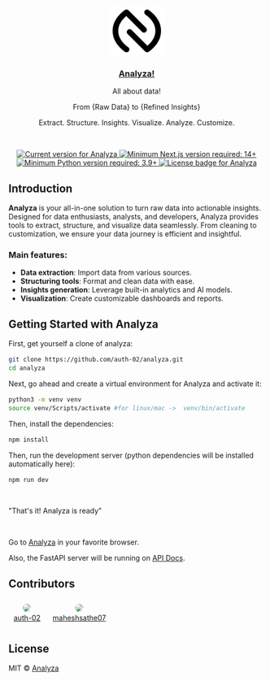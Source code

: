 <p align="center">
  <a href="https://github.com/auth-02/analyza">
    <img src="./public/analyza.svg" height="96">
    <h3 align="center">Analyza!</h3>
  </a>
</p>
<p align="center">All about data!</p>
<p align="center">From {Raw Data} to {Refined Insights}</p>
<p align="center">Extract. Structure. Insights. Visualize. Analyze. Customize.</p>
<br/>

<p align="center">
  <a href="https://github.com/auth-02/analyza">
    <img alt="Current version for Analyza" src="https://img.shields.io/badge/version-v0.1.0-orange?style=flat-square" />
  </a>
  <a href="https://github.com/auth-02/analyza">
    <img alt="Minimum Next.js version required: 14+" src="https://img.shields.io/badge/Next.js-14.2%2B-red?style=flat-square" />
  </a>
  <a href="https://github.com/auth-02/analyza">
    <img alt="Minimum Python version required: 3.9+" src="https://img.shields.io/badge/Python-3.9%2B-brightgreen?style=flat-square" />
  </a>
  <a href="https://github.com/auth-02/analyza/blob/master/LICENSE">
    <img alt="License badge for Analyza" src="https://img.shields.io/github/license/auth-02/analyza?style=flat-square" />
  </a>
</p>

## Introduction

**Analyza** is your all-in-one solution to turn raw data into actionable insights. Designed for data enthusiasts, analysts, and developers, Analyza provides tools to extract, structure, and visualize data seamlessly. From cleaning to customization, we ensure your data journey is efficient and insightful.

### Main features:

- **Data extraction**: Import data from various sources.
- **Structuring tools**: Format and clean data with ease.
- **Insights generation**: Leverage built-in analytics and AI models.
- **Visualization**: Create customizable dashboards and reports.

## Getting Started with Analyza

First, get yourself a clone of analyza:

```bash
git clone https://github.com/auth-02/analyza.git
cd analyza
```

Next, go ahead and create a virtual environment for Analyza and activate it:

```bash
python3 -m venv venv
source venv/Scripts/activate #for linux/mac ->  venv/bin/activate
```

Then, install the dependencies:

```bash
npm install
```

Then, run the development server (python dependencies will be installed automatically here):

```bash
npm run dev
```

<br>
<p>"That's it! Analyza is ready"</p> 
<br>

Go to [Analyza](http://localhost:3000) in your favorite browser.

Also, the FastAPI server will be running on [API Docs](http://127.0.0.1:8000/api/docs).

## Contributors

<span style="display: inline-block; text-align: center; margin: 10px;">
  <a href="https://github.com/auth-02">
    <img src="https://github.com/auth-02.png" width="60px;" style="border-radius: 50%;"/><br />
    auth-02
  </a>
</span>
<span style="display: inline-block; text-align: center; margin: 10px;">
  <a href="https://github.com/maheshsathe07">
    <img src="https://github.com/maheshsathe07.png" width="60px;" style="border-radius: 50%;"/><br />
    maheshsathe07
  </a>
</span>



## License

MIT © [Analyza](https://github.com/auth-02/analyza/blob/master/LICENSE)<br/>